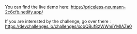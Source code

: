 You can find the live demo here: https://priceless-neumann-2c6cfb.netlify.app/

If you are interested by the challenge, go over there : https://devchallenges.io/challenges/xobQBuf8zWWmiYMIAZe0
